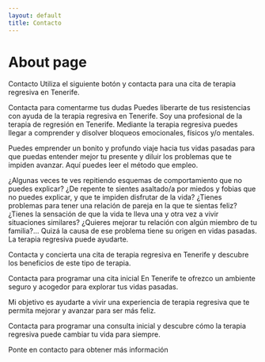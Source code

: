 ```yaml
---
layout: default
title: Contacto
---
```

# About page

Contacto
Utiliza el siguiente botón y contacta para una cita de terapia regresiva en Tenerife.

Contacta para comentarme tus dudas
Puedes liberarte de tus resistencias con ayuda de la terapia regresiva en Tenerife.
Soy una profesional de la terapia de regresión en Tenerife. Mediante la terapia regresiva puedes llegar a comprender y disolver bloqueos emocionales, físicos y/o mentales.

Puedes emprender un bonito y profundo viaje hacia tus vidas pasadas para que puedas entender mejor tu presente y diluir los problemas que te impiden avanzar. Aquí puedes leer el método que empleo.

¿Algunas veces te ves repitiendo esquemas de comportamiento que no puedes explicar?
¿De repente te sientes asaltado/a por miedos y fobias que no puedes explicar, y que te impiden disfrutar de la vida? ¿Tienes problemas para tener una relación de pareja en la que te sientas feliz? ¿Tienes la sensación de que la vida te lleva una y otra vez a vivir situaciones similares? ¿Quieres mejorar tu relación con algún miembro de tu familia?… Quizá la causa de ese problema tiene su origen en vidas pasadas. La terapia regresiva puede ayudarte.

Contacta y concierta una cita de terapia regresiva en Tenerife y descubre los beneficios de este tipo de terapia.

Contacta para programar una cita inicial
En Tenerife te ofrezco un ambiente seguro y acogedor para explorar tus vidas pasadas.

Mi objetivo es ayudarte a vivir una experiencia de terapia regresiva que te permita mejorar y avanzar para ser más feliz.

Contacta para programar una consulta inicial y descubre cómo la terapia regresiva puede cambiar tu vida para siempre.

Ponte en contacto para obtener más información